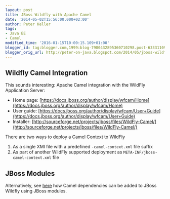 ```yaml
---
layout: post
title: JBoss Wildfly with Apache Camel
date: '2014-05-02T15:56:00.000+02:00'
author: Peter Keller
tags:
- Java EE
- Camel
modified_time: '2016-01-15T10:00:15.109+01:00'
blogger_id: tag:blogger.com,1999:blog-7980432895360710298.post-6333110973531361191
blogger_orig_url: http://peter-on-java.blogspot.com/2014/05/jboss-wildfly-with-apache-camel.html
---
```


## Wildfly Camel Integration

This sounds interesting: Apache Camel integration with the WildFly Application Server:

 - Home page: [https://docs.jboss.org/author/display/wfcam/Home](https://docs.jboss.org/author/display/wfcam/Home)
 - User guide: [https://docs.jboss.org/author/display/wfcam/User+Guide](https://docs.jboss.org/author/display/wfcam/User+Guide)
 - Installer: [http://sourceforge.net/projects/jboss/files/WildFly-Camel/](http://sourceforge.net/projects/jboss/files/WildFly-Camel/)

There are two ways to deploy a Camel Context to WildFly

 1. As a single XMl file with a predefined `-camel-context.xml` file suffix
 2. As part of another WildFly supported deployment as `META-INF/jboss-camel-context.xml` file 

## JBoss Modules

Alternatively, see [here](http://sourcevirtues.wordpress.com/2013/11/25/add-apache-camel-and-spring-as-jboss-module-in-wildfly/) 
how Camel dependencies can be added to JBoss Wildfly using JBoss modules. 
